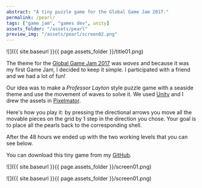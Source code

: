 ```yaml
---
abstract: "A tiny puzzle game for the Global Game Jam 2017."
permalink: /pearl/
tags: ["game jam", "games dev", unity]
assets_folder: "/assets/pearl"
preview_img: "/assets/pearl/screen02.png"
---
```


![]({{ site.baseurl }}{{ page.assets_folder }}/title01.png)

The theme for the [Global Game Jam 2017](https://globalgamejam.org/) was *waves* and because it was my first Game Jam, I decided to keep it simple. I participated with a friend and we had a lot of fun!

Our idea was to make a *Professor Layton* style puzzle game with a seaside theme and use the movement of waves to solve it. We used [Unity](https://unity3d.com/) and I drew the assets in [Pixelmator](http://www.pixelmator.com/).

Here's how you play it: by pressing the directional arrows you move all the movable pieces on the grid by 1 step in the direction you chose. Your goal is to place all the pearls back to the corresponding shell.

After the 48 hours we ended up with the two working levels that you can see below.

You can download this tiny game from my [GitHub](https://github.com/MarcoMoroni/ShellPuzzle).

![]({{ site.baseurl }}{{ page.assets_folder }}/screen01.png)

![]({{ site.baseurl }}{{ page.assets_folder }}/screen01.png)
